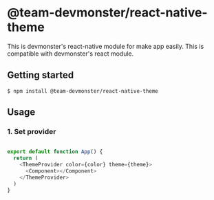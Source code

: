 # @team-devmonster/react-native-theme
This is devmonster's react-native module for make app easily. This is compatible with devmonster's react module.

## Getting started

`$ npm install @team-devmonster/react-native-theme`


## Usage

### 1. Set provider

```javascript

export default function App() {
  return (
    <ThemeProvider color={color} theme={theme}>
      <Component></Component>
    </ThemeProvider>
  )
}
```